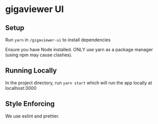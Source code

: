 # gigaviewer UI

## Setup

Run `yarn` in `/gigaviewer-ui` to install dependencies

Ensure you have Node installed. ONLY use yarn as a package manager (using npm may cause clashes).

## Running Locally

In the project directory, run `yarn start` which will run the app locally at localhost:3000

## Style Enforcing

We use eslint and prettier. 